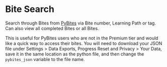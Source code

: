 # Bite Search

Search through Bites from [PyBites](https://codechalleng.es/) via Bite number, Learning Path or tag. Can also view all completed Bites or all Bites. 

This is useful for PyBites users who are not in the Premium tier and would like a quick way to access their bites. You will need to download your JSON file under Settings > Data Exports, Progress Reset and Privacy > Your Data, save it in the same location as the python file, and then change the `pybites_json` variable to the file name. 
